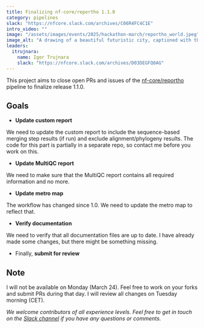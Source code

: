 ```yaml
---
title: Finalizing nf-core/reportho 1.1.0
category: pipelines
slack: "https://nfcore.slack.com/archives/C06R4FC4C1E"
intro_video: ""
image: "/assets/images/events/2025/hackathon-march/reportho_world.jpeg"
image_alt: "A drawing of a beautiful futuristic city, captioned with the words 'the world if reportho'"
leaders:
  itrujnara:
    name: Igor Trujnara
    slack: "https://nfcore.slack.com/archives/D03DEGFQ0AG"
---
```


This project aims to close open PRs and issues of the [nf-core/reportho](https://nf-co.re/reportho/dev) pipeline to finalize release 1.1.0.

## Goals

- **Update custom report**

We need to update the custom report to include the sequence-based merging step results (if run) and exclude alignment/phylogeny results.
The code for this part is partially in a separate repo, so contact me before you work on this.

- **Update MultiQC report**

We need to make sure that the MultiQC report contains all required information and no more.

- **Update metro map**

The workflow has changed since 1.0. We need to update the metro map to reflect that.

- **Verify documentation**

We need to verify that all documentation files are up to date. I have already made some changes, but there might be something missing.

- Finally, **submit for review**

## Note

I will not be available on Monday (March 24). Feel free to work on your forks and submit PRs during that day. I will review all changes on Tuesday morning (CET).

_We welcome contributors of all experience levels. Feel free to get in touch on the [Slack channel](https://nfcore.slack.com/archives/C06R4FC4C1E) if you have any questions or comments._
